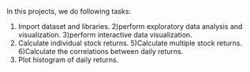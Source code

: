In this projects, we do following tasks:

1) Import dataset and libraries.
2)perform exploratory data analysis and visualization.
3)perform interactive data visualization.
4) Calculate individual stock returns.
5)Calculate multiple stock returns.
6)Calculate the correlations between daily  returns.
7) Plot histogram of daily returns.
